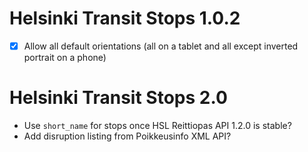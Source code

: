 Helsinki Transit Stops 1.0.2
============================

* [X] Allow all default orientations (all on a tablet and all except
      inverted portrait on a phone)

Helsinki Transit Stops 2.0
==========================

* Use `short_name` for stops once HSL Reittiopas API 1.2.0 is stable?
* Add disruption listing from Poikkeusinfo XML API?
